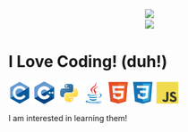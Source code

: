 <div id="header" align="center"> <img height=130 src="https://media.giphy.com/media/see1sKEEvFNOzWDmee/giphy.gif"> </div>
<div align="center"> <a href="https://img.shields.io/badge/Twitter-violetblue?logo=twitter&logoColor=white"> <img src="https://img.shields.io/badge/Twitter-violetblue?logo=twitter&logoColor=white"> </a> </div>

<h1>I Love Coding! (duh!)</h1>
<div> <img src="https://github.com/devicons/devicon/blob/master/icons/c/c-original.svg" title="C" alt="C" width="40" height="40"> 
      <img src="https://github.com/devicons/devicon/blob/master/icons/cplusplus/cplusplus-original.svg" title="C++" alt="C++" width="40" height="40">
      <img src="https://github.com/devicons/devicon/blob/master/icons/python/python-original.svg" title="Python" alt="Python" width="40" height="40">
      <img src="https://github.com/devicons/devicon/blob/master/icons/java/java-original.svg" title="Java" alt="Java" width="40" height="40">
      <img src="https://github.com/devicons/devicon/blob/master/icons/html5/html5-original.svg" title="HTML" alt="HTML" width="40" height="40">
      <img src="https://github.com/devicons/devicon/blob/master/icons/css3/css3-original.svg" title="CSS" alt="CSS" width="40" height="40">
      <img src="https://github.com/devicons/devicon/blob/master/icons/javascript/javascript-original.svg" title="JavaScript" alt=JavaScript" width="40" height="40">
</div>
<p> I am interested in learning them! <p>


